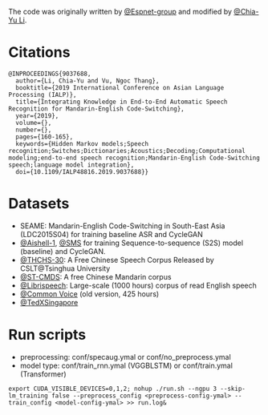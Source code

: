 The code was originally written by [@Espnet-group](https://github.com/espnet/espnet) and modified by [@Chia-Yu Li](https://github.com/chiayuli).

# Citations
```
@INPROCEEDINGS{9037688,
  author={Li, Chia-Yu and Vu, Ngoc Thang},
  booktitle={2019 International Conference on Asian Language Processing (IALP)}, 
  title={Integrating Knowledge in End-to-End Automatic Speech Recognition for Mandarin-English Code-Switching}, 
  year={2019},
  volume={},
  number={},
  pages={160-165},
  keywords={Hidden Markov models;Speech recognition;Switches;Dictionaries;Acoustics;Decoding;Computational modeling;end-to-end speech recognition;Mandarin-English Code-Switching speech;language model integration},
  doi={10.1109/IALP48816.2019.9037688}}
```
# Datasets
* SEAME: Mandarin-English Code-Switching in South-East Asia (LDC2015S04) for training baseline ASR and CycleGAN
* [@Aishell-1](https://www.openslr.org/33/), [@SMS](https://scholarbank.nus.edu.sg/handle/10635/137343) for training Sequence-to-sequence (S2S) model (baseline) and CycleGAN.
* [@THCHS-30](https://www.openslr.org/18/): A Free Chinese Speech Corpus Released by CSLT@Tsinghua University
* [@ST-CMDS](https://www.openslr.org/38/): A free Chinese Mandarin corpus
* [@Librispeech](https://www.openslr.org/12): Large-scale (1000 hours) corpus of read English speech
* [@Common Voice](https://commonvoice.mozilla.org/en/datasets) (old version, 425 hours)
* [@TedXSingapore](https://www.ted.com/tedx/events/56510)


# Run scripts
* preprocessing: conf/specaug.ymal or conf/no_preprocess.ymal
* model type: conf/train_rnn.ymal (VGGBLSTM) or conf/train.ymal (Transformer) 
  
```
export CUDA_VISIBLE_DEVICES=0,1,2; nohup ./run.sh --ngpu 3 --skip-lm_training false --preprocess_config <preprocess-config-ymal> --train_config <model-config-ymal> >> run.log&
